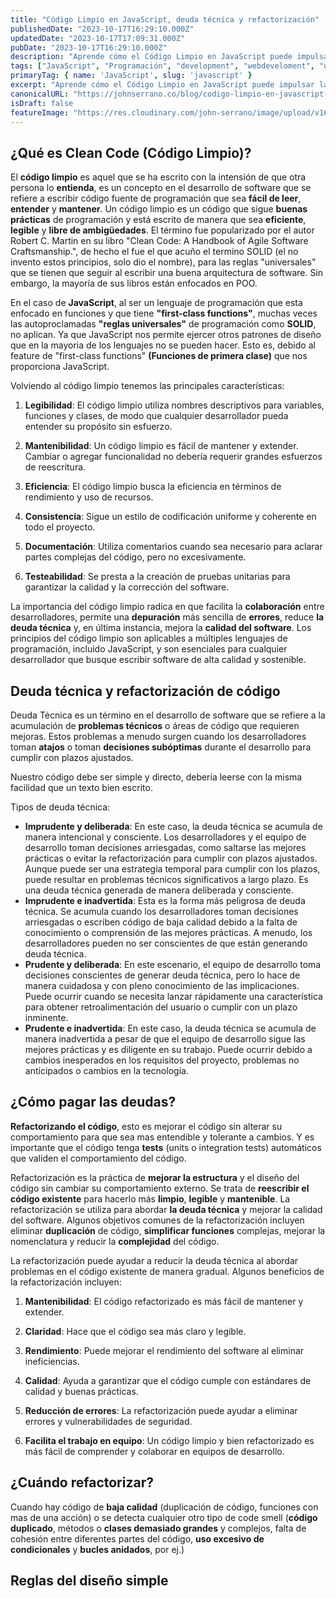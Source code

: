 ```yaml
---
title: "Código Limpio en JavaScript, deuda técnica y refactorización"
publishedDate: "2023-10-17T16:29:10.000Z"
updatedDate: "2023-10-17T17:09:31.000Z"
pubDate: "2023-10-17T16:29:10.000Z"
description: "Aprende cómo el Código Limpio en JavaScript puede impulsar la calidad de tu desarrollo web. Explora estrategias para abordar la Deuda Técnica y mejorar la mantenibilidad a través de la Refactorización. Descubre prácticas esenciales para optimizar tu código y garantizar un rendimiento óptimo en proyectos web."
tags: ["JavaScript", "Programación", "development", "webdeveloment", "desarrollo-web", "clean-code", "frontend", "front-end", "deuda-tecnica", "refactorizacion"]
primaryTag: { name: 'JavaScript', slug: 'javascript' }
excerpt: "Aprende cómo el Código Limpio en JavaScript puede impulsar la calidad de tu desarrollo web. Explora estrategias para abordar la Deuda Técnica y mejorar la mantenibilidad a través de la Refactorización. Descubre prácticas esenciales para optimizar tu código y garantizar un rendimiento óptimo en proyectos web."
canonicalURL: "https://johnserrano.co/blog/codigo-limpio-en-javascript-deuda-tecnica-refactorizacion"
isDraft: false
featureImage: "https://res.cloudinary.com/john-serrano/image/upload/v1694898177/John%20Serrano/Blog%20Post/bem-una-manera-de-nombrar-clases-en-css-de-forma-inteligente/base-portada_sfn7zg.webp"
---
```


## ¿Qué es Clean Code (Código Limpio)?

El **código limpio** es aquel que se ha escrito con la intensión de que otra persona lo **entienda**, es un concepto en el desarrollo de software que se refiere a escribir código fuente de programación que sea **fácil de leer**, **entender** y **mantener**. Un código limpio es un código que sigue **buenas prácticas** de programación y está escrito de manera que sea **eficiente**, **legible** y **libre de ambigüedades**. El término fue popularizado por el autor Robert C. Martin en su libro "Clean Code: A Handbook of Agile Software Craftsmanship.", de hecho el fue el que acuño el termino SOLID (el no invento estos principios, solo dio el nombre), para las reglas "universales" que se tienen que seguir al escribir una buena arquitectura de software. Sin embargo, la mayoría de sus libros están enfocados en POO.

En el caso de **JavaScript**, al ser un lenguaje de programación que esta enfocado en funciones y que tiene **"first-class functions"**, muchas veces las autoproclamadas **"reglas universales"** de programación como **SOLID**, no aplican. Ya que JavaScript nos permite ejercer otros patrones de diseño que en la mayoria de los lenguajes no se pueden hacer. Esto es, debido al feature de "first-class functions" **(Funciones de primera clase)** que nos proporciona JavaScript.

Volviendo al código limpio tenemos las principales características:

1. **Legibilidad**: El código limpio utiliza nombres descriptivos para variables, funciones y clases, de modo que cualquier desarrollador pueda entender su propósito sin esfuerzo.

2. **Mantenibilidad**: Un código limpio es fácil de mantener y extender. Cambiar o agregar funcionalidad no debería requerir grandes esfuerzos de reescritura.

3. **Eficiencia**: El código limpio busca la eficiencia en términos de rendimiento y uso de recursos.

4. **Consistencia**: Sigue un estilo de codificación uniforme y coherente en todo el proyecto.

5. **Documentación**: Utiliza comentarios cuando sea necesario para aclarar partes complejas del código, pero no excesivamente.

6. **Testeabilidad**: Se presta a la creación de pruebas unitarias para garantizar la calidad y la corrección del software.

La importancia del código limpio radica en que facilita la **colaboración** entre desarrolladores, permite una **depuración** más sencilla de **errores**, reduce **la deuda técnica** y, en última instancia, mejora la **calidad del software**. Los principios del código limpio son aplicables a múltiples lenguajes de programación, incluido JavaScript, y son esenciales para cualquier desarrollador que busque escribir software de alta calidad y sostenible.

## Deuda técnica y refactorización de código

Deuda Técnica es un término en el desarrollo de software que se refiere a la acumulación de **problemas técnicos** o áreas de código que requieren mejoras. Estos problemas a menudo surgen cuando los desarrolladores toman **atajos** o toman **decisiones subóptimas** durante el desarrollo para cumplir con plazos ajustados.

Nuestro código debe ser simple y directo, debería leerse con la misma facilidad que un texto bien escrito.

Tipos de deuda técnica:

- **Imprudente y deliberada**:
  En este caso, la deuda técnica se acumula de manera intencional y consciente. Los desarrolladores y el equipo de desarrollo toman decisiones arriesgadas, como saltarse las mejores prácticas o evitar la refactorización para cumplir con plazos ajustados. Aunque puede ser una estrategia temporal para cumplir con los plazos, puede resultar en problemas técnicos significativos a largo plazo. Es una deuda técnica generada de manera deliberada y consciente.
- **Imprudente e inadvertida**:
  Esta es la forma más peligrosa de deuda técnica. Se acumula cuando los desarrolladores toman decisiones arriesgadas o escriben código de baja calidad debido a la falta de conocimiento o comprensión de las mejores prácticas. A menudo, los desarrolladores pueden no ser conscientes de que están generando deuda técnica.
- **Prudente y deliberada**:
  En este escenario, el equipo de desarrollo toma decisiones conscientes de generar deuda técnica, pero lo hace de manera cuidadosa y con pleno conocimiento de las implicaciones. Puede ocurrir cuando se necesita lanzar rápidamente una característica para obtener retroalimentación del usuario o cumplir con un plazo inminente. 
- **Prudente e inadvertida**:
  En este caso, la deuda técnica se acumula de manera inadvertida a pesar de que el equipo de desarrollo sigue las mejores prácticas y es diligente en su trabajo. Puede ocurrir debido a cambios inesperados en los requisitos del proyecto, problemas no anticipados o cambios en la tecnología.

## ¿Cómo pagar las deudas?
**Refactorizando el código**, esto es mejorar el código sin alterar su comportamiento para que sea mas entendible y tolerante a cambios. Y es importante que el código tenga **tests** (units o integration tests) automáticos que validen el comportamiento del código.

Refactorización es la práctica de **mejorar la estructura** y el diseño del código sin cambiar su comportamiento externo. Se trata de **reescribir el código existente** para hacerlo más **limpio**, **legible** y **mantenible**. La refactorización se utiliza para abordar **la deuda técnica** y mejorar la calidad del software. Algunos objetivos comunes de la refactorización incluyen eliminar **duplicación** de código, **simplificar funciones** complejas, mejorar la nomenclatura y reducir la **complejidad** del código.

La refactorización puede ayudar a reducir la deuda técnica al abordar problemas en el código existente de manera gradual. Algunos beneficios de la refactorización incluyen:

1. **Mantenibilidad**: El código refactorizado es más fácil de mantener y extender.

1. **Claridad**: Hace que el código sea más claro y legible.

1. **Rendimiento**: Puede mejorar el rendimiento del software al eliminar ineficiencias.

1. **Calidad**: Ayuda a garantizar que el código cumple con estándares de calidad y buenas prácticas.

1. **Reducción de errores**: La refactorización puede ayudar a eliminar errores y vulnerabilidades de seguridad.

1. **Facilita el trabajo en equipo**: Un código limpio y bien refactorizado es más fácil de comprender y colaborar en equipos de desarrollo.

## ¿Cuándo refactorizar?
Cuando hay código de **baja calidad** (duplicación de código, funciones con mas de una acción) o se detecta cualquier otro tipo de code smell (**código duplicado**, métodos o **clases demasiado grandes** y complejos, falta de cohesión entre diferentes partes del código, **uso excesivo de condicionales** y **bucles anidados**, por ej.)

## Reglas del diseño simple
